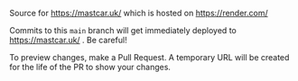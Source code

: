 Source for https://mastcar.uk/ which is hosted on https://render.com/

Commits to this `main` branch will get immediately deployed to
https://mastcar.uk/ . Be careful!

To preview changes, make a Pull Request. A temporary URL will be created for the
life of the PR to show your changes.
